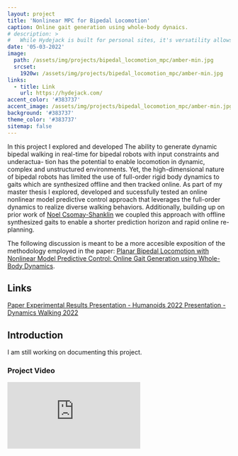 ```yaml
---
layout: project
title: 'Nonlinear MPC for Bipedal Locomotion'
caption: Online gait generation using whole-body dynaics.
# description: >
#   While Hydejack is built for personal sites, it's versatility allows it to be used a product page as well.
date: '05-03-2022'
image: 
  path: /assets/img/projects/bipedal_locomotion_mpc/amber-min.jpg
  srcset: 
    1920w: /assets/img/projects/bipedal_locomotion_mpc/amber-min.jpg
links:
  - title: Link
    url: https://hydejack.com/
accent_color: '#383737'
accent_image: /assets/img/projects/bipedal_locomotion_mpc/amber-min.jpg
background: '#383737'
theme_color: '#383737'
sitemap: false
---
```




In this project I explored and developed 
The ability to generate dynamic bipedal walking in real-time for bipedal robots with input constraints and underactua-
tion has the potential to enable locomotion in dynamic, complex and unstructured environments. Yet, the high-dimensional nature of bipedal robots has limited the use of full-order rigid body dynamics to gaits which are synthesized offline and then
tracked online. As part of my master thesis I explored, developed and sucessfully tested an online nonlinear model predictive control approach that leverages the full-order dynamics to realize diverse walking behaviors. Additionally, building up on prior work of [Noel Csomay-Shanklin](https://noelc-s.github.io/website/) we coupled this approach with offline synthesized gaits to enable a shorter prediction horizon and rapid online re-planning. 

The following discussion is meant to be a more accesible exposition of the methodology employed in the paper: [Planar Bipedal Locomotion with Nonlinear Model Predictive Control: Online Gait Generation using Whole-Body Dynamics](https://arxiv.org/pdf/2203.07429.pdf).

## Links

<a href="https://arxiv.org/pdf/2203.07429.pdf" class="btn btn-sm btn-primary mt1" target="_blank">
        <small class="icon-file-pdf"></small>
        Paper
</a>
<a href="https://www.youtube.com/watch?v=3g8ZNsCWdOA" class="btn btn-sm btn-primary mt1" target="_blank">
        Experimental Results
</a>
<a href="https://www.youtube.com/watch?v=zMjEMkBBRbg&t=19s" class="btn btn-sm btn-primary mt1" target="_blank">
        Presentation - Humanoids 2022
</a>
<a href="https://mediaspace.wisc.edu/media/DW22_Csomay-Shanklin%2C+Noel+-+June+15th+2022%2C+7A39A39+pm/1_das1yjvq" class="btn btn-sm btn-primary mt1" target="_blank">
        Presentation - Dynamics Walking 2022 
</a>

## Introduction
I am still working on documenting this project. 

### Project Video

<div class="videoWrapper">
<iframe src="https://www.youtube.com/embed/3g8ZNsCWdOA" title="YouTube video player" frameborder="0" allow="accelerometer; autoplay; clipboard-write; encrypted-media; gyroscope; picture-in-picture" allowfullscreen></iframe>
</div>
